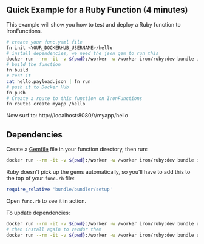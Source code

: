 ## Quick Example for a Ruby Function (4 minutes)

This example will show you how to test and deploy a Ruby function to IronFunctions.

```sh
# create your func.yaml file
fn init <YOUR_DOCKERHUB_USERNAME>/hello
# install dependencies, we need the json gem to run this
docker run --rm -it -v ${pwd}:/worker -w /worker iron/ruby:dev bundle install --standalone --clean
# build the function
fn build
# test it
cat hello.payload.json | fn run
# push it to Docker Hub
fn push
# Create a route to this function on IronFunctions
fn routes create myapp /hello
```

Now surf to: http://localhost:8080/r/myapp/hello 

## Dependencies

Create a [Gemfile](http://bundler.io/gemfile.html) file in your function directory, then run:

```sh
docker run --rm -it -v ${pwd}:/worker -w /worker iron/ruby:dev bundle install --standalone --clean
```

Ruby doesn't pick up the gems automatically, so you'll have to add this to the top of your `func.rb` file:

```ruby
require_relative 'bundle/bundler/setup'
```

Open `func.rb` to see it in action.

To update dependencies:

```sh
docker run --rm -it -v ${pwd}:/worker -w /worker iron/ruby:dev bundle update
# then install again to vendor them
docker run --rm -it -v ${pwd}:/worker -w /worker iron/ruby:dev bundle update
```
